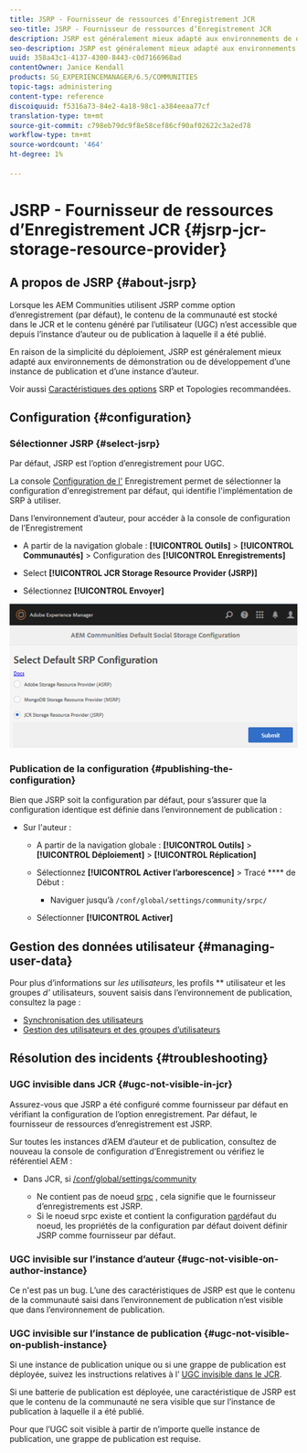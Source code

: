 ```yaml
---
title: JSRP - Fournisseur de ressources d’Enregistrement JCR
seo-title: JSRP - Fournisseur de ressources d’Enregistrement JCR
description: JSRP est généralement mieux adapté aux environnements de démonstration ou de développement d’une instance de publication et d’une instance d’auteur.
seo-description: JSRP est généralement mieux adapté aux environnements de démonstration ou de développement d’une instance de publication et d’une instance d’auteur.
uuid: 358a43c1-4137-4300-8443-c0d7166968ad
contentOwner: Janice Kendall
products: SG_EXPERIENCEMANAGER/6.5/COMMUNITIES
topic-tags: administering
content-type: reference
discoiquuid: f5316a73-84e2-4a18-98c1-a384eeaa77cf
translation-type: tm+mt
source-git-commit: c798eb79dc9f8e58cef86cf90af02622c3a2ed78
workflow-type: tm+mt
source-wordcount: '464'
ht-degree: 1%

---
```



# JSRP - Fournisseur de ressources d’Enregistrement JCR {#jsrp-jcr-storage-resource-provider}

## A propos de JSRP {#about-jsrp}

Lorsque les AEM Communities utilisent JSRP comme option d’enregistrement (par défaut), le contenu de la communauté est stocké dans le JCR et le contenu généré par l’utilisateur (UGC) n’est accessible que depuis l’instance d’auteur ou de publication à laquelle il a été publié.

En raison de la simplicité du déploiement, JSRP est généralement mieux adapté aux environnements de démonstration ou de développement d’une instance de publication et d’une instance d’auteur.

Voir aussi [Caractéristiques des options](working-with-srp.md#characteristics-of-srp-options) SRP et Topologies [](topologies.md)recommandées.

## Configuration {#configuration}

### Sélectionner JSRP {#select-jsrp}

Par défaut, JSRP est l’option d’enregistrement pour UGC.

La console [Configuration de l&#39;](srp-config.md) Enregistrement permet de sélectionner la configuration d&#39;enregistrement par défaut, qui identifie l&#39;implémentation de SRP à utiliser.

Dans l’environnement d’auteur, pour accéder à la console de configuration de l’Enregistrement

* A partir de la navigation globale : **[!UICONTROL Outils]** > **[!UICONTROL Communautés]** > Configuration des **[!UICONTROL Enregistrements]**

* Select **[!UICONTROL JCR Storage Resource Provider (JSRP)]**

* Sélectionnez **[!UICONTROL Envoyer]**

![chlimage_1-234](assets/chlimage_1-234.png)

### Publication de la configuration {#publishing-the-configuration}

Bien que JSRP soit la configuration par défaut, pour s’assurer que la configuration identique est définie dans l’environnement de publication :

* Sur l&#39;auteur :

   * A partir de la navigation globale : **[!UICONTROL Outils]** > **[!UICONTROL Déploiement]** > **[!UICONTROL Réplication]**
   * Sélectionnez **[!UICONTROL Activer l’arborescence]** > Tracé **** de Début :

      * Naviguer jusqu’à `/conf/global/settings/community/srpc/`
   * Sélectionner **[!UICONTROL Activer]**


## Gestion des données utilisateur {#managing-user-data}

Pour plus d’informations sur *les utilisateurs*, les profils ** utilisateur et les groupes *d’* utilisateurs, souvent saisis dans l’environnement de publication, consultez la page :

* [Synchronisation des utilisateurs](sync.md)
* [Gestion des utilisateurs et des groupes d’utilisateurs](users.md)

## Résolution des incidents {#troubleshooting}

### UGC invisible dans JCR {#ugc-not-visible-in-jcr}

Assurez-vous que JSRP a été configuré comme fournisseur par défaut en vérifiant la configuration de l’option enregistrement. Par défaut, le fournisseur de ressources d’enregistrement est JSRP.

Sur toutes les instances d’AEM d’auteur et de publication, consultez de nouveau la console de configuration d’Enregistrement ou vérifiez le référentiel AEM :

* Dans JCR, si [/conf/global/settings/community](http://localhost:4502/crx/de/index.jsp#/conf/global/settings/community)

   * Ne contient pas de noeud [srpc](http://localhost:4502/crx/de/index.jsp#/conf/global/settings/community/srpc) , cela signifie que le fournisseur d’enregistrements est JSRP.
   * Si le noeud srpc existe et contient la configuration [par](http://localhost:4502/crx/de/index.jsp#/conf/global/settings/community/srpc/defaultconfiguration)défaut du noeud, les propriétés de la configuration par défaut doivent définir JSRP comme fournisseur par défaut.

### UGC invisible sur l’instance d’auteur {#ugc-not-visible-on-author-instance}

Ce n&#39;est pas un bug. L’une des caractéristiques de JSRP est que le contenu de la communauté saisi dans l’environnement de publication n’est visible que dans l’environnement de publication.

### UGC invisible sur l’instance de publication {#ugc-not-visible-on-publish-instance}

Si une instance de publication unique ou si une grappe de publication est déployée, suivez les instructions relatives à l’ [UGC invisible dans le JCR](#ugc-not-visible-in-jcr).

Si une batterie de publication est déployée, une caractéristique de JSRP est que le contenu de la communauté ne sera visible que sur l’instance de publication à laquelle il a été publié.

Pour que l’UGC soit visible à partir de n’importe quelle instance de publication, une grappe de publication est requise.
